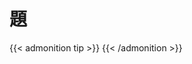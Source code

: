# 題


<script>
offercode_issues = [
    {
        "des": "设计一个类，我们只能生成该类的一个实例。",
    },
    {
        "des": "在一个长度为n的数组里的所有数字都在0~n-1的范围内。数组中某些数字是重复的，但不知道有几个数字重复了，也不知道每个数字重复了几次。请找出数组中任意一个重复的数字。例如，如果输入长度为7的数组{2,3,1,0,2,5,3}，那么对应的输出是重复的数字2或者3。",
    },
    {
        "des": "在一个长度为n+1的数组里的所有数字都在0~n的范围内，所以数组中至少有一个数字是重复的。请找出数组中任意一个重复的数字，但不能修改输入的数组。例如，如果输入长度为8的数组{2,3,5,4,3,2,6,7}，那么对应的输出是重复的数字2或者3。",
    },
    {
        "des": "在一个二维数组中，每一行都按照从左到右递增的顺序排序，每一列都按照从上到下递增的顺序排序。请完成一个函数，输入这样的一个二维数组和一个整数，判断数组中是否含有该整数。",
    },
    {
        "des": "请实现一个函数，把字符串中的每个空格替换成'%20'。例如，输入'We are happy.'，则输出'We%20are%20happy.'",
    },
    {
        "des": "输入一个链表的头节点，从尾到头反过来打印出每个节点的值。",
    },
    {
        "des": "输入某二叉树的前序遍历和中序遍历的结果，请重建该二叉树。假设输入的前序遍历和中序遍历的结果中都不含重复的数字。",
    },
    {
        "des": "给定一颗二叉树和其中的一个节点，如何找出中序遍历序列的下一个节点？树中的节点除了有两个分别指向左右子节点的指针，还有一个指向父节点的指针。",
    },
    {
        "des": "用两个栈实现一个队列。",
    },
    {
        "des": "求斐波那契数列的第n项。",
    },
    {
        "des": "一只青蛙一次可以跳上1级台阶，也可以跳上2级台阶。求该青蛙跳上一个n级的台阶总共有多少种跳法。",
    },
    {
        "des": "把一个数组的最开始若干个元素搬到数组的末尾，我们称之为数组的旋转。输入一个递增排序的数组的一个旋转，输出旋转数组的最小元素。例如，数组{3,4,5,1,2}为{1,2,3,4,5}的一个旋转，该数组的最小值为1。",
    },
    {
        "des": "请设计一个函数，用来判断在一个矩阵中是否存在一条包含某字符串所有字符的路径。路径可以从矩阵中的任意一格开始，每一步可以在矩阵中向左、右、上、下移动一格。如果一条路径经过了矩阵的某一格，那么该路径不可以再次进入该格子。",
    },
    {
        "des": "地上有一个m行n列的方格。一个机器人从坐标(0,0)的格子开始移动，它每次可以向左、右、上、下移动一格，但不能进入行坐标和列坐标的数位之和（各个数位的和）大于k的格子，请问该机器人可以到达多少个格子？",
    },
    {
        "des": "给你一个长度为n的绳子，请把绳子剪成m段（m、n都是整数，n>1且m>1），每段绳子的长度记作k[0],k[1],...,k[m]。请问k[0] x k[1] x ... x k[m]可能的最大乘积是多少？",
    },
    {
        "des": "请实现一个函数，输入一个整数，输出该数的二进制表示中1的个数。",
    },
    {
        "des": "实现函数double Power(double base, int exponent)，求base的exponent次方，不需要考虑大数问题。",
    },
    {
        "des": "输入数字n，按顺序打印从1到最大的n位十进制数。",
    },
    {
        "des": "在O(1)时间内删除链表的节点。",
    },
    {
        "des": "删除链表中重复的节点。",
    },
    {
        "des": "请实现一个函数来匹配包含'.'和'*'的正则表达式。'.'表示任意一个字符，'*'表示它前面的字符可以出现任意次（含0次）。本题的匹配指字符串的所有字符匹配整个模式。例如，字符串'aaa'匹配'a.a'和'ab*ac*a'，但不匹配'aa.a'和'ab*a'。",
    },
    {
        "des": "请实现一个函数来判断字符串是否表示数值（包括整数和小数）。例如，'+100'、'5e2'、'-123'、'3.14'、'-1E-16'都表示数值，但是'12e'、'1a3.14'、'1.2.3'、'+-5'、'12e+5.4'都不是数值。",
    },
    {
        "des": "输入一个整数数组，实现一个函数来调整该数组中数字的顺序，使得所有奇数位于数组的前半部分，所有偶数位于数组的后半部分。",
    },
    {
        "des": "输入一个链表，输出该链表中倒数第k个节点。定义链表的尾节点是倒数第1个节点。",
    },
    {
        "des": "如果一个链表中包含环，如何找出环的入口节点？",
    },
    {
        "des": "定义一个函数，输入一个链表的头节点，反转该链表并输出反转后链表的头节点。",
    },
    {
        "des": "输入两个递增排序的链表，合并这两个链表并使得新链表中的节点仍然是递增排序的。",
    },
    {
        "des": "输入两颗二叉树A和B，判断B是不是A的子结构。",
    },
    {
        "des": "请完成一个函数，输入一颗二叉树，该函数输出它的镜像。",
    },
    {
        "des": "请实现一个函数，用来判断一颗二叉树是不是对称的。",
    },
    {
        "des": "输入一个矩阵，按照从外向里以顺时针的顺序依次打印出每一个数字。",
    },
    {
        "des": "定义栈的数据结构，请在该类型中实现一个能够得到栈最小元素的min函数。在该栈中，调用min、push、pop的时间复杂度都是O(1)。",
    },
    {
        "des": "输入两个整数序列，第一个序列表示栈的压入顺序，请判断第二个序列是否为该栈的弹出顺序。",
    },
    {
        "des": "不分行从上到下打印二叉树。",
    },
    {
        "des": "分行从上到下打印二叉树。",
    },
    {
        "des": "之字形打印二叉树。",
    },
];
</script>

{{< admonition tip >}}
<span class='offercard-tips'></span>
{{< /admonition >}}

<div class='offercode-ctrl'>
<div class='offercode-ctrl-box offercode-ctrl-pass' title='会做'><i class="fa fa-check" aria-hidden="true"></i></div>
<div class='offercode-ctrl-box offercode-ctrl-reject' title='不会做'><i class="fa fa-times" aria-hidden="true"></i></div>
<div class='offercode-ctrl-box offercode-ctrl-pre' title='上一题'><i class="fa fa-arrow-left" aria-hidden="true"></i></div>
<div class='offercode-ctrl-box offercode-ctrl-next' title='下一题'><i class="fa fa-arrow-right" aria-hidden="true"></i></div>
</div>

<div class='offercode-card'></div>

